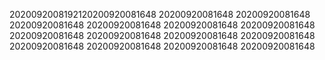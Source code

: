 2020092008192120200920081648
20200920081648
20200920081648
20200920081648
20200920081648
20200920081648
20200920081648
20200920081648
20200920081648
20200920081648
20200920081648
20200920081648
20200920081648
20200920081648
20200920081648

